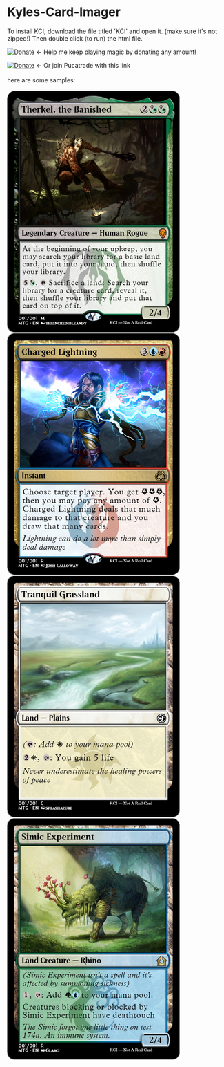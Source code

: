 # Kyles-Card-Imager
To install KCI, download the file titled 'KCI' and open it. (make sure it's not zipped!) Then double click (to run) the html file.


[![Donate](https://img.shields.io/badge/Donate-PayPal-blue.svg?longCache=true&style=popout)](https://www.paypal.me/kyleburtondonate
) ← Help me keep playing magic by donating any amount!


[![Donate](https://img.shields.io/badge/Join-PucaTrade-purple.svg?longCache=true&style=popout)](https://pucatrade.com/invite/gift/186748) ← Or join Pucatrade with this link
<br><br>
here are some samples:
<br><br>
<img src="sampleCards/sample-card-1.png" alt="Sample image" width="400">
<img src="sampleCards/sample-card-2.png" alt="Sample image" width="400">
<img src="sampleCards/sample-card-3.png" alt="Sample image" width="400">
<img src="sampleCards/sample-card-4.png" alt="Sample image" width="400">
